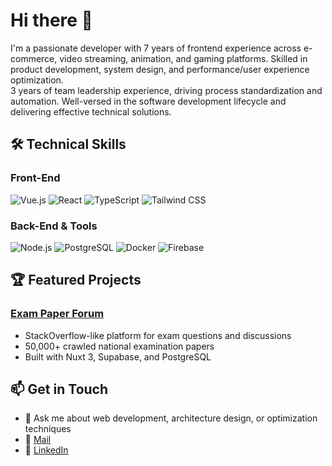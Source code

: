 # Hi there 👋 

I'm a passionate developer with 7 years of frontend experience across e-commerce, video streaming, animation, and gaming platforms. Skilled in product development, system design, and performance/user experience optimization.
<br/>
3 years of team leadership experience, driving process standardization and automation. Well-versed in the software development lifecycle and delivering effective technical solutions.

## 🛠️ Technical Skills

### Front-End
![Vue.js](https://img.shields.io/badge/-Vue.js-4FC08D?style=flat-square&logo=vue.js&logoColor=white)
![React](https://img.shields.io/badge/-React-61DAFB?style=flat-square&logo=react&logoColor=black)
![TypeScript](https://img.shields.io/badge/-TypeScript-3178C6?style=flat-square&logo=typescript&logoColor=white)
![Tailwind CSS](https://img.shields.io/badge/-Tailwind_CSS-38B2AC?style=flat-square&logo=tailwind-css&logoColor=white)

### Back-End & Tools
![Node.js](https://img.shields.io/badge/-Node.js-339933?style=flat-square&logo=node.js&logoColor=white)
![PostgreSQL](https://img.shields.io/badge/-PostgreSQL-336791?style=flat-square&logo=postgresql&logoColor=white)
![Docker](https://img.shields.io/badge/-Docker-2496ED?style=flat-square&logo=docker&logoColor=white)
![Firebase](https://img.shields.io/badge/-Firebase-FFCA28?style=flat-square&logo=firebase&logoColor=black)

## 🏆 Featured Projects

### [Exam Paper Forum](https://www.highjump.tw/)
- StackOverflow-like platform for exam questions and discussions
- 50,000+ crawled national examination papers
- Built with Nuxt 3, Supabase, and PostgreSQL

## 📫 Get in Touch
- 💬 Ask me about web development, architecture design, or optimization techniques
- 📧 [Mail](ke13ro@gmail.com)
- 🔗 [LinkedIn](https://www.linkedin.com/in/eric-liao-754b07b3/)

<!---
![Your GitHub stats](https://github-readme-stats.vercel.app/api?username=kero13ro&show_icons=true&theme=dracula)
-->
